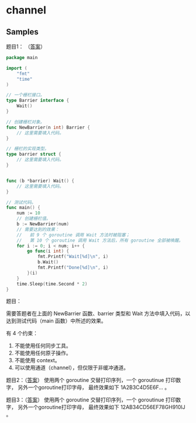 # channel

## Samples

题目1： （[答案](./sample2.go)）

```go
package main

import (
	"fmt"
	"time"
)

// 一个栅栏接口。
type Barrier interface {
	Wait()
}

// 创建栅栏对象。
func NewBarrier(n int) Barrier {
	// 这里需要填入代码。
}

// 栅栏的实现类型。
type barrier struct {
	// 这里需要填入代码。
}


func (b *barrier) Wait() {
	// 这里需要填入代码。
}

// 测试代码。
func main() {
	num := 10
	// 创建栅栏值。
	b := NewBarrier(num)
	// 需要达到的效果：
	//   前 9 个 goroutine 调用 Wait 方法时被阻塞；
	//   第 10 个 goroutine 调用 Wait 方法后，所有 goroutine 全部被唤醒。
	for i := 0; i < num; i++ {
		go func(i int) {
			fmt.Printf("Wait[%d]\n", i)
			b.Wait()
			fmt.Printf("Done[%d]\n", i)
		}(i)
	}
	time.Sleep(time.Second * 2)
}
```

题目：

需要答题者在上面的 NewBarrier 函数、barrier 类型和 Wait 方法中填入代码，以达到测试代码（main 函数）中所述的效果。

有 4 个约束：

1. 不能使用任何同步工具。
2. 不能使用任何原子操作。
3. 不能使用 context。
4. 可以使用通道（channel），但仅限于非缓冲通道。

题目2：（[答案](./sample3.go)）
使用两个 goroutine 交替打印序列，一个 goroutinue 打印数字， 另外一个goroutine打印字母， 最终效果如下 1A2B3C4D5E6F... 。

题目3：（[答案](./sample4.go)）
使用两个 goroutine 交替打印序列，一个 goroutinue 打印数字， 另外一个goroutine打印字母， 最终效果如下 12AB34CD56EF78GH910IJ 。
